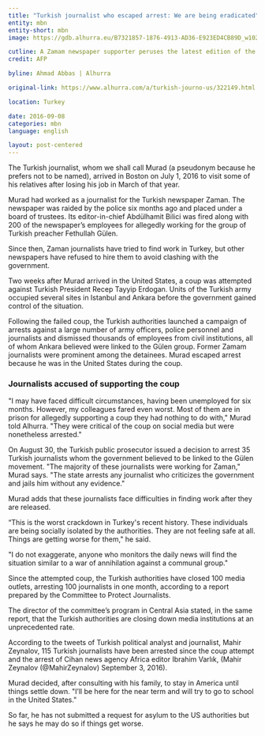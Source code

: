 ```yaml
---
title: "Turkish journalist who escaped arrest: We are being eradicated"
entity: mbn
entity-short: mbn
image: https://gdb.alhurra.eu/B7321857-1876-4913-AD36-E923ED4CB89D_w1023_r1_s.jpg

cutline: A Zamam newspaper supporter peruses the latest edition of the newspaper
credit: AFP

byline: Ahmad Abbas | Alhurra

original-link: https://www.alhurra.com/a/turkish-journo-us/322149.html

location: Turkey

date: 2016-09-08
categories: mbn
language: english

layout: post-centered
---
```


The Turkish journalist, whom we shall call Murad (a pseudonym because he prefers not to be named), arrived in Boston on July 1, 2016 to visit some of his relatives after losing his job in March of that year.

Murad had worked as a journalist for the Turkish newspaper Zaman. The newspaper was raided by the police six months ago and placed under a board of trustees. Its editor-in-chief Abdülhamit Bilici was fired along with 200 of the newspaper’s employees for allegedly working for the group of Turkish preacher Fethullah Gülen.

Since then, Zaman journalists have tried to find work in Turkey, but other newspapers have refused to hire them to avoid clashing with the government.

Two weeks after Murad arrived in the United States, a coup was attempted against Turkish President Recep Tayyip Erdogan. Units of the Turkish army occupied several sites in Istanbul and Ankara before the government gained control of the situation.

Following the failed coup, the Turkish authorities launched a campaign of arrests against a large number of army officers, police personnel and journalists and dismissed thousands of employees from civil institutions, all of whom Ankara believed were linked to the Gülen group. Former Zamam journalists were prominent among the detainees. Murad escaped arrest because he was in the United States during the coup.




### Journalists accused of supporting the coup ###

"I may have faced difficult circumstances, having been unemployed for six months. However, my colleagues fared even worst. Most of them are in prison for allegedly supporting a coup they had nothing to do with," Murad told Alhurra. "They were critical of the coup on social media but were nonetheless arrested."

On August 30, the Turkish public prosecutor issued a decision to arrest 35 Turkish journalists whom the government believed to be linked to the Gülen movement. "The majority of these journalists were working for Zaman," Murad says. "The state arrests any journalist who criticizes the government and jails him without any evidence."

Murad adds that these journalists face difficulties in finding work after they are released.

“This is the worst crackdown in Turkey's recent history. These individuals are being socially isolated by the authorities. They are not feeling safe at all. Things are getting worse for them," he said.

"I do not exaggerate, anyone who monitors the daily news will find the situation similar to a war of annihilation against a communal group."

Since the attempted coup, the Turkish authorities have closed 100 media outlets, arresting 100 journalists in one month, according to a report prepared by the Committee to Protect Journalists.

The director of the committee’s program in Central Asia stated, in the same report, that the Turkish authorities are closing down media institutions at an unprecedented rate.

According to the tweets of Turkish political analyst and journalist, Mahir Zeynalov,  115 Turkish journalists have been arrested since the coup attempt and the arrest of Cihan news agency Africa editor Ibrahim Varlık, (Mahir Zeynalov (@MahirZeynalov) September 3, 2016).

Murad decided, after consulting with his family, to stay in America until things settle down. "I’ll be here for the near term and will try to go to school in the United States."

So far, he has not submitted a request for asylum to the US authorities but he says he may do so if things get worse.